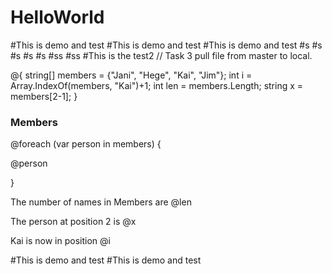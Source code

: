 # HelloWorld

#This is demo and test
#This is demo and test
#This is demo and test
#s
#s
#s
#s
#s
#ss
#ss
#This is the test2
//
Task 3 pull file from master to local.

@{
string[] members = {"Jani", "Hege", "Kai", "Jim"};
int i = Array.IndexOf(members, "Kai")+1;
int len = members.Length;
string x = members[2-1];
}
<html>
<body>
<h3>Members</h3>
@foreach (var person in members)
{
<p>@person</p>
}
<p>The number of names in Members are @len</p>
<p>The person at position 2 is @x</p>
<p>Kai is now in position @i</p>
#This is demo and test
#This is demo and test
</body>
</html>

